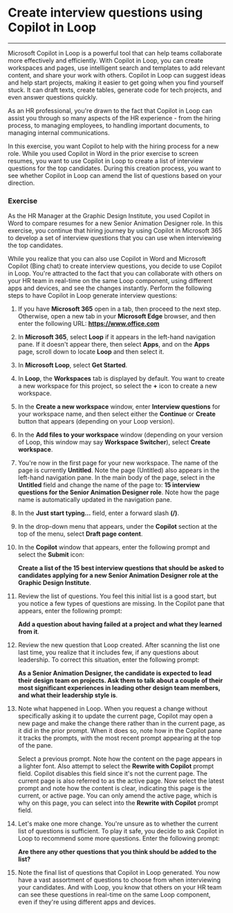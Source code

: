 # Create interview questions using Copilot in Loop
---
Microsoft Copilot in Loop is a powerful tool that can help teams collaborate more effectively and efficiently. With Copilot in Loop, you can create workspaces and pages, use intelligent search and templates to add relevant content, and share your work with others. Copilot in Loop can suggest ideas and help start projects, making it easier to get going when you find yourself stuck. It can draft texts, create tables, generate code for tech projects, and even answer questions quickly.

As an HR professional, you're drawn to the fact that Copilot in Loop can assist you through so many aspects of the HR experience - from the hiring process, to managing employees, to handling important documents, to managing internal communications.

In this exercise, you want Copilot to help with the hiring process for a new role. While you used Copilot in Word in the prior exercise to screen resumes, you want to use Copilot in Loop to create a list of interview questions for the top candidates. During this creation process, you want to see whether Copilot in Loop can amend the list of questions based on your direction.

### Exercise

As the HR Manager at the Graphic Design Institute, you used Copilot in Word to compare resumes for a new Senior Animation Designer role. In this exercise, you continue that hiring journey by using Copilot in Microsoft 365 to develop a set of interview questions that you can use when interviewing the top candidates.

While you realize that you can also use Copilot in Word and Microsoft Copilot (Bing chat) to create interview questions, you decide to use Copilot in Loop. You're attracted to the fact that you can collaborate with others on your HR team in real-time on the same Loop component, using different apps and devices, and see the changes instantly. Perform the following steps to have Copilot in Loop generate interview questions:

1.  If you have **Microsoft 365** open in a tab, then proceed to the next step. Otherwise, open a new tab in your **Microsoft Edge** browser, and then enter the following URL: **https://www.office.com**
2.  In **Microsoft 365**, select **Loop** if it appears in the left-hand navigation pane. If it doesn't appear there, then select **Apps**, and on the **Apps** page, scroll down to locate **Loop** and then select it.
3.  In **Microsoft Loop**, select **Get Started**.
4.  In **Loop**, the **Workspaces** tab is displayed by default. You want to create a new workspace for this project, so select the **+** icon to create a new workspace.
5.  In the **Create a new workspace** window, enter **Interview questions** for your workspace name, and then select either the **Continue** or **Create** button that appears (depending on your Loop version).
6.  In the **Add files to your workspace** window (depending on your version of Loop, this window may say **Workspace Switcher**), select **Create workspace**.
7.  You're now in the first page for your new workspace. The name of the page is currently **Untitled**. Note the page (Untitled) also appears in the left-hand navigation pane. In the main body of the page, select in the **Untitled** field and change the name of the page to: **15 interview questions for the Senior Animation Designer role**. Note how the page name is automatically updated in the navigation pane.
8.  In the **Just start typing...** field, enter a forward slash **(/)**.
9.  In the drop-down menu that appears, under the **Copilot** section at the top of the menu, select **Draft page content**.
10. In the **Copilot** window that appears, enter the following prompt and select the **Submit** icon:
    
    **Create a list of the 15 best interview questions that should be asked to candidates applying for a new Senior Animation Designer role at the Graphic Design Institute**.
11. Review the list of questions. You feel this initial list is a good start, but you notice a few types of questions are missing. In the Copilot pane that appears, enter the following prompt:
    
    **Add a question about having failed at a project and what they learned from it**.
12. Review the new question that Loop created. After scanning the list one last time, you realize that it includes few, if any questions about leadership. To correct this situation, enter the following prompt:
    
    **As a Senior Animation Designer, the candidate is expected to lead their design team on projects. Ask them to talk about a couple of their most significant experiences in leading other design team members, and what their leadership style is**.
13. Note what happened in Loop. When you request a change without specifically asking it to update the current page, Copilot may open a new page and make the change there rather than in the current page, as it did in the prior prompt. When it does so, note how in the Copilot pane it tracks the prompts, with the most recent prompt appearing at the top of the pane.
    
    Select a previous prompt. Note how the content on the page appears in a lighter font. Also attempt to select the **Rewrite with Copilot** prompt field. Copilot disables this field since it's not the current page. The current page is also referred to as the active page. Now select the latest prompt and note how the content is clear, indicating this page is the current, or active page. You can only amend the active page, which is why on this page, you can select into the **Rewrite with Copilot** prompt field.
14. Let's make one more change. You're unsure as to whether the current list of questions is sufficient. To play it safe, you decide to ask Copilot in Loop to recommend some more questions. Enter the following prompt:
    
    **Are there any other questions that you think should be added to the list?**
15. Note the final list of questions that Copilot in Loop generated. You now have a vast assortment of questions to choose from when interviewing your candidates. And with Loop, you know that others on your HR team can see these questions in real-time on the same Loop component, even if they're using different apps and devices.
